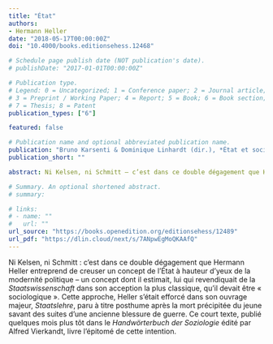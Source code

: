 ```yaml
---
title: "État"
authors:
- Hermann Heller
date: "2018-05-17T00:00:00Z"
doi: "10.4000/books.editionsehess.12468"

# Schedule page publish date (NOT publication's date).
# publishDate: "2017-01-01T00:00:00Z"

# Publication type.
# Legend: 0 = Uncategorized; 1 = Conference paper; 2 = Journal article;
# 3 = Preprint / Working Paper; 4 = Report; 5 = Book; 6 = Book section;
# 7 = Thesis; 8 = Patent
publication_types: ["6"]

featured: false

# Publication name and optional abbreviated publication name.
publication: "Bruno Karsenti & Dominique Linhardt (dir.), *État et société politique : approches sociologiques et philosophiques*, Paris, Éditions de l'École des hautes études en sciences sociales, coll. Raisons pratiques (n° 27), 2018, p. 17-39"
publication_short: ""

abstract: Ni Kelsen, ni Schmitt – c’est dans ce double dégagement que Hermann Heller entreprend de creuser un concept de l’État à hauteur d’yeux de la modernité politique – un concept dont il estimait, lui qui revendiquait de la _Staatswissenschaft_ dans son acception la plus classique, qu’il devait être « sociologique ». Cette approche, Heller s’était efforcé dans son ouvrage majeur, _Staatslehre_, paru à titre posthume après la mort précipitée du jeune savant des suites d’une ancienne blessure de guerre. Ce court texte, publié quelques mois plus tôt dans le _Handwörterbuch der Soziologie_ édité par Alfred Vierkandt, livre l’épitomé de cette intention.

# Summary. An optional shortened abstract.
# summary:

# links:
# - name: ""
#   url: ""
url_source: "https://books.openedition.org/editionsehess/12489"
url_pdf: "https://dlin.cloud/next/s/7ANpwEgMoQKAAfQ"
---
```


Ni Kelsen, ni Schmitt : c’est dans ce double dégagement que Hermann Heller entreprend de creuser un concept de l’État à hauteur d’yeux de la modernité politique – un concept dont il estimait, lui qui revendiquait de la _Staatswissenschaft_ dans son acception la plus classique, qu’il devait être « sociologique ». Cette approche, Heller s’était efforcé dans son ouvrage majeur, _Staatslehre_, paru à titre posthume après la mort précipitée du jeune savant des suites d’une ancienne blessure de guerre. Ce court texte, publié quelques mois plus tôt dans le _Handwörterbuch der Soziologie_ édité par Alfred Vierkandt, livre l’épitomé de cette intention.